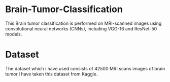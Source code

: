 # Brain-Tumor-Classification
This Brain tumor classification is performed on MRI-scanned images using convolutional neural networks (CNNs), including VGG-16 and ResNet-50 models.
# **Dataset**
The dataset which i have used consists of 42500 MRI scans images of brain tumor.I have taken this dataset from Kaggle.

